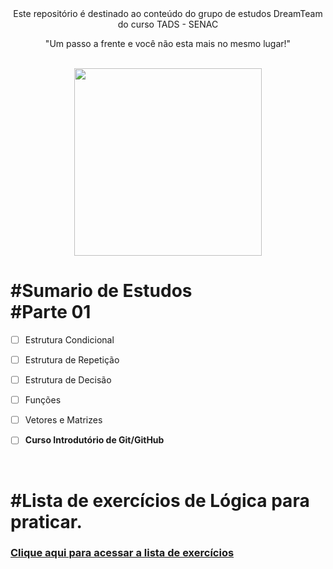 <div align="center">
Este repositório é destinado ao conteúdo do grupo de estudos DreamTeam do curso TADS - SENAC



"Um passo a frente e você não esta mais no mesmo lugar!" <br/><br/>



<img height="300vh" src="assets/imagens/binary-code.jpg">

</div>

# #Sumario de Estudos<br/>#Parte 01



  - [ ] Estrutura Condicional

  - [ ] Estrutura de Repetição

  - [ ] Estrutura de Decisão 

  - [ ] Funções

  - [ ] Vetores e Matrizes

  - [ ] **Curso Introdutório de Git/GitHub**

  <br/>

   # #Lista de exercícios de Lógica para praticar.

### [Clique aqui para acessar a lista de exercícios](https://amignon.gitbook.io/exercicios-de-programacao/)

 <br/>

</div>

